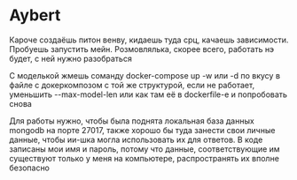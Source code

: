 # Aybert

Кароче создаёшь питон венву, кидаешь туда срц, качаешь зависимости. Пробуешь запустить мейн. Розмовлялька, скорее всего, работать нэ будет, с ней нужно разобраться

С моделькой жмешь соманду docker-compose up -w или -d по вкусу в файле с докеркомпозом с той же структурой, если не работает, уменьшить --max-model-len или как там её в dockerfile-e и попробовать снова

Для работы нужно, чтобы была поднята локальная база данных mongodb на порте 27017, также хорошо бы туда занести свои личные данные, чтобы ии-шка могла использовать их для ответов. В коде записаны мои имя и пароль, потому что данные, соответствующие им существуют только у меня на компьютере, распространять их вполне безопасно
